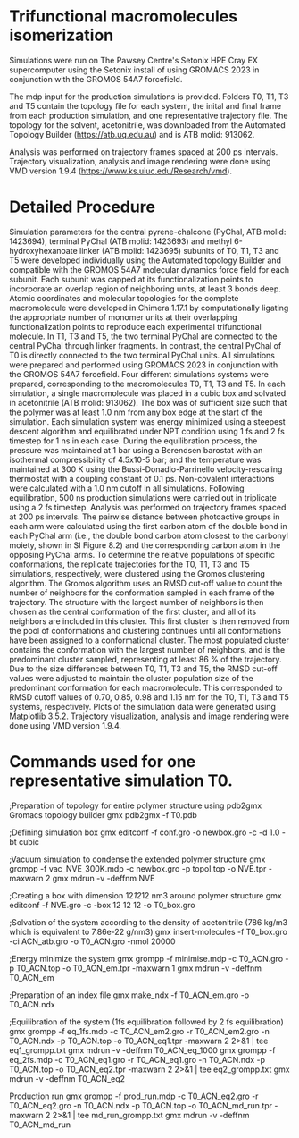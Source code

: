 # Trifunctional macromolecules isomerization


Simulations were run on The Pawsey Centre's Setonix HPE Cray EX supercomputer using the Setonix install of using GROMACS 2023 in conjunction with the GROMOS 54A7 forcefield. 

The mdp input for the production simulations is provided. Folders T0, T1, T3 and T5 contain the topology file for each system, the inital and final frame from each production simulation, and one representative trajectory file. The topology for the solvent, acetonitrile, was downloaded from the Automated Topology Builder (https://atb.uq.edu.au) and is ATB molid: 913062. 

Analysis was performed on trajectory frames spaced at 200 ps intervals. Trajectory visualization, analysis and image rendering were done using VMD version 1.9.4 (https://www.ks.uiuc.edu/Research/vmd). 

# Detailed Procedure

Simulation parameters for the central pyrene-chalcone (PyChal, ATB molid: 1423694), terminal PyChal (ATB molid: 1423693) and methyl 6-hydroxyhexanoate linker (ATB molid: 1423695) subunits of T0, T1, T3 and T5 were developed individually using the Automated topology Builder and compatible with the GROMOS 54A7 molecular dynamics force field for each subunit. Each subunit was capped at its functionalization points to incorporate an overlap region of neighboring units, at least 3 bonds deep. Atomic coordinates and molecular topologies for the complete macromolecule were developed in Chimera 1.17.1 by computationally ligating the appropriate number of monomer units at their overlapping functionalization points to reproduce each experimental trifunctional molecule. In T1, T3 and T5, the two terminal PyChal are connected to the central PyChal through linker fragments. In contrast, the central PyChal of T0 is directly connected to the two terminal PyChal units.
All simulations were prepared and performed using GROMACS 2023 in conjunction with the GROMOS 54A7 forcefield. Four different simulations systems were prepared, corresponding to the macromolecules T0, T1, T3 and T5. In each simulation, a single macromolecule was placed in a cubic box and solvated in acetonitrile (ATB molid: 913062). The box was of sufficient size such that the polymer was at least 1.0 nm from any box edge at the start of the simulation. Each simulation system was energy minimized using a steepest descent algorithm and equilibrated under NPT condition using 1 fs and 2 fs timestep for 1 ns in each case. During the equilibration process, the pressure was maintained at 1 bar using a Berendsen barostat with an isothermal compressibility of 4.5x10-5 bar; and the temperature was maintained at 300 K using the Bussi-Donadio-Parrinello velocity-rescaling thermostat with a coupling constant of 0.1 ps. Non-covalent interactions were calculated with a 1.0 nm cutoff in all simulations. Following equilibration, 500 ns production simulations were carried out in triplicate using a 2 fs timestep.
Analysis was performed on trajectory frames spaced at 200 ps intervals. The pairwise distance between photoactive groups in each arm were calculated using the first carbon atom of the double bond in each PyChal arm (i.e., the double bond carbon atom closest to the carbonyl moiety, shown in SI Figure 8.2)  and the corresponding carbon atom in the opposing PyChal arms.
To determine the relative populations of specific conformations, the replicate trajectories for the T0, T1, T3 and T5 simulations, respectively, were clustered using the Gromos clustering algorithm. The Gromos algorithm uses an RMSD cut-off value to count the number of neighbors for the conformation sampled in each frame of the trajectory. The structure with the largest number of neighbors is then chosen as the central conformation of the first cluster, and all of its neighbors are included in this cluster. This first cluster is then removed from the pool of conformations and clustering continues until all conformations have been assigned to a conformational cluster. The most populated cluster contains the conformation with the largest number of neighbors, and is the predominant cluster sampled, representing at least 86 % of the trajectory. Due to the size differences between T0, T1, T3 and T5, the RMSD cut-off values were adjusted to maintain the cluster population size of the predominant conformation for each macromolecule. This corresponded to RMSD cutoff values of 0.70, 0.85, 0.98 and 1.15 nm for the T0, T1, T3 and T5 systems, respectively. 
Plots of the simulation data were generated using Matplotlib 3.5.2. Trajectory visualization, analysis and image rendering were done using VMD version 1.9.4.

# Commands used for one representative simulation T0.

;Preparation of topology for entire polymer structure using pdb2gmx Gromacs topology builder
gmx pdb2gmx -f T0.pdb

;Defining simulation box
gmx editconf -f conf.gro -o newbox.gro -c -d 1.0 -bt cubic

;Vacuum simulation to condense the extended polymer structure 
gmx grompp -f vac_NVE_300K.mdp -c newbox.gro -p topol.top -o NVE.tpr -maxwarn 2
gmx mdrun -v -deffnm NVE

;Creating a box with dimension 12*12*12 nm3 around polymer structure
gmx editconf -f NVE.gro -c -box 12 12 12 -o T0_box.gro

;Solvation of the system according to the density of acetonitrile (786 kg/m3 which is equivalent to 7.86e-22 g/nm3)
gmx insert-molecules -f T0_box.gro -ci ACN_atb.gro -o T0_ACN.gro -nmol 20000 

;Energy minimize the system
gmx grompp -f minimise.mdp -c  T0_ACN.gro -p T0_ACN.top -o T0_ACN_em.tpr -maxwarn 1
gmx mdrun -v -deffnm T0_ACN_em

;Preparation of an index file
gmx make_ndx -f  T0_ACN_em.gro -o  T0_ACN.ndx

;Equilibration of the system (1fs equilibration followed by 2 fs equilibration)
gmx grompp -f eq_1fs.mdp -c  T0_ACN_em2.gro -r  T0_ACN_em2.gro -n  T0_ACN.ndx -p  T0_ACN.top -o T0_ACN_eq1.tpr  -maxwarn 2  2>&1 | tee eq1_grompp.txt
gmx mdrun -v -deffnm T0_ACN_eq_1000
gmx grompp -f eq_2fs.mdp -c  T0_ACN_eq1.gro -r T0_ACN_eq1.gro -n  T0_ACN.ndx -p  T0_ACN.top -o T0_ACN_eq2.tpr  -maxwarn 2  2>&1 | tee eq2_grompp.txt
gmx mdrun -v -deffnm T0_ACN_eq2

Production run
gmx grompp -f prod_run.mdp -c  T0_ACN_eq2.gro -r T0_ACN_eq2.gro -n  T0_ACN.ndx -p  T0_ACN.top -o T0_ACN_md_run.tpr  -maxwarn 2  2>&1 | tee md_run_grompp.txt
gmx mdrun -v -deffnm T0_ACN_md_run
